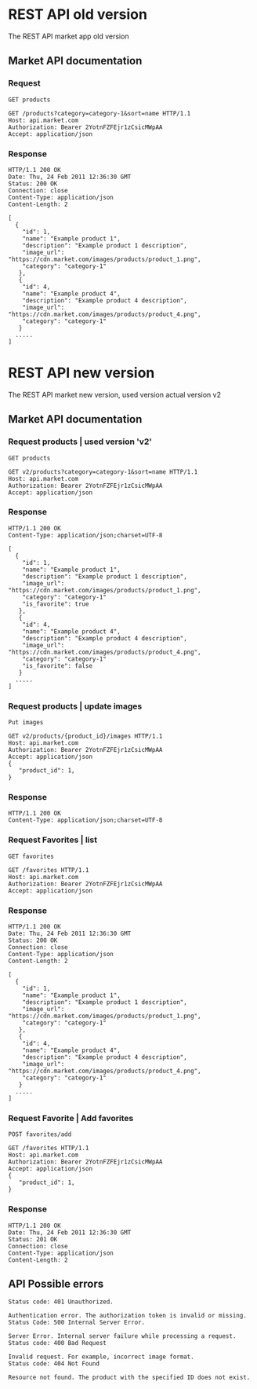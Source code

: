 # REST API old version

The REST API market app old version

## Market API documentation

### Request

`GET products`

    GET /products?category=category-1&sort=name HTTP/1.1
    Host: api.market.com
    Authorization: Bearer 2YotnFZFEjr1zCsicMWpAA
    Accept: application/json

### Response

    HTTP/1.1 200 OK
    Date: Thu, 24 Feb 2011 12:36:30 GMT
    Status: 200 OK
    Connection: close
    Content-Type: application/json
    Content-Length: 2

    [
      {
        "id": 1,
        "name": "Example product 1",
        "description": "Example product 1 description",
        "image_url": "https://cdn.market.com/images/products/product_1.png",
        "category": "category-1"
       },
       {
        "id": 4,
        "name": "Example product 4",
        "description": "Example product 4 description",
        "image_url": "https://cdn.market.com/images/products/product_4.png",
        "category": "category-1"
       }
      .....
    ]

# REST API new version

The REST API market new version, used version actual version v2

## Market API documentation

### Request products | used version 'v2'

`GET products`

    GET v2/products?category=category-1&sort=name HTTP/1.1
    Host: api.market.com
    Authorization: Bearer 2YotnFZFEjr1zCsicMWpAA
    Accept: application/json

### Response

    HTTP/1.1 200 OK
    Content-Type: application/json;charset=UTF-8

    [
      {
        "id": 1,
        "name": "Example product 1",
        "description": "Example product 1 description",
        "image_url": "https://cdn.market.com/images/products/product_1.png",
        "category": "category-1"
        "is_favorite": true
       },
       {
        "id": 4,
        "name": "Example product 4",
        "description": "Example product 4 description",
        "image_url": "https://cdn.market.com/images/products/product_4.png",
        "category": "category-1"
        "is_favorite": false    
       }
      .....
    ]

### Request products | update images

`Put images`

    GET v2/products/{product_id}/images HTTP/1.1
    Host: api.market.com
    Authorization: Bearer 2YotnFZFEjr1zCsicMWpAA
    Accept: application/json
    {
       "product_id": 1,
    }
### Response

    HTTP/1.1 200 OK
    Content-Type: application/json;charset=UTF-8

### Request Favorites | list

`GET favorites`

    GET /favorites HTTP/1.1
    Host: api.market.com
    Authorization: Bearer 2YotnFZFEjr1zCsicMWpAA
    Accept: application/json

### Response

    HTTP/1.1 200 OK
    Date: Thu, 24 Feb 2011 12:36:30 GMT
    Status: 200 OK
    Connection: close
    Content-Type: application/json
    Content-Length: 2

    [
      {
        "id": 1,
        "name": "Example product 1",
        "description": "Example product 1 description",
        "image_url": "https://cdn.market.com/images/products/product_1.png",
        "category": "category-1"
       },
       {
        "id": 4,
        "name": "Example product 4",
        "description": "Example product 4 description",
        "image_url": "https://cdn.market.com/images/products/product_4.png",
        "category": "category-1"
       }
      .....
    ]


### Request Favorite | Add favorites

`POST favorites/add`

    GET /favorites HTTP/1.1
    Host: api.market.com
    Authorization: Bearer 2YotnFZFEjr1zCsicMWpAA
    Accept: application/json
    {
       "product_id": 1,
    }

### Response

    HTTP/1.1 200 OK
    Date: Thu, 24 Feb 2011 12:36:30 GMT
    Status: 201 OK
    Connection: close
    Content-Type: application/json
    Content-Length: 2


## API Possible errors
    Status code: 401 Unauthorized.
    
    Authentication error. The authorization token is invalid or missing.
    Status Code: 500 Internal Server Error.
    
    Server Error. Internal server failure while processing a request.
    Status code: 400 Bad Request
    
    Invalid request. For example, incorrect image format.
    Status code: 404 Not Found
    
    Resource not found. The product with the specified ID does not exist.

